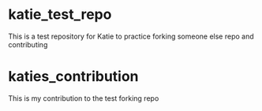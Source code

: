# katie_test_repo
This is a test repository for Katie to practice forking someone else repo and contributing

# katies_contribution
This is my contribution to the test forking repo